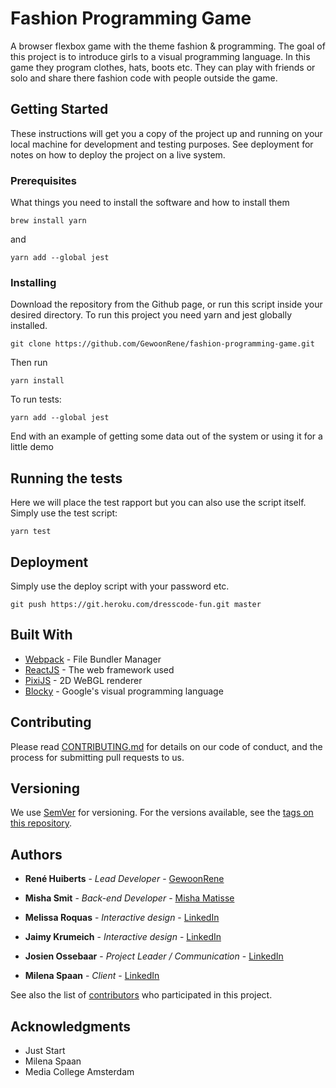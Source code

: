 # Fashion Programming Game
A browser flexbox game with the theme fashion & programming. The goal of this project is to introduce girls to a visual programming language. In this game they program clothes, hats, boots etc. They can play with friends or solo and share there fashion code with people outside the game.

## Getting Started

These instructions will get you a copy of the project up and running on your local machine for development and testing purposes. See deployment for notes on how to deploy the project on a live system.

### Prerequisites

What things you need to install the software and how to install them

```
brew install yarn
```

and

```
yarn add --global jest
```

### Installing

Download the repository from the Github page, or run this script inside your
desired directory. To run this project you need yarn and jest globally installed.

```
git clone https://github.com/GewoonRene/fashion-programming-game.git
```

Then run

```
yarn install
```

To run tests:
```
yarn add --global jest
```

End with an example of getting some data out of the system or using it for a little demo

## Running the tests

Here we will place the test rapport but you can also use the script itself.
Simply use the test script:

```
yarn test 
```

## Deployment

Simply use the deploy script with your password etc.

```
git push https://git.heroku.com/dresscode-fun.git master
```
## Built With

* [Webpack](https://webpack.js.org/) - File Bundler Manager
* [ReactJS](https://reactjs.org) - The web framework used
* [PixiJS](https://www.pixijs.com/) - 2D WeBGL renderer
* [Blocky](https://developers.google.com/blockly) - Google's visual programming language

## Contributing

Please read [CONTRIBUTING.md](https://gist.github.com/PurpleBooth/b24679402957c63ec426) for details on our code of conduct, and the process for submitting pull requests to us.

## Versioning

We use [SemVer](http://semver.org/) for versioning. For the versions available, see the [tags on this repository](https://github.com/your/project/tags). 

## Authors

* **René Huiberts** - *Lead Developer* - [GewoonRene](https://github.com/GewoonRene)
* **Misha Smit** - *Back-end Developer* - [Misha Matisse](https://github.com/maessmit)
* **Melissa Roquas** - *Interactive design* - [LinkedIn](https://www.linkedin.com/in/melissa-roquas-213b0615a/)
* **Jaimy Krumeich** - *Interactive design* - [LinkedIn](https://www.linkedin.com/in/jaimy-lee-krumeich-ab4066152/)
* **Josien Ossebaar** - *Project Leader / Communication* - [LinkedIn](https://www.linkedin.com/in/josien-ossebaar-3a13b715b/)


* **Milena Spaan** - *Client* - [LinkedIn](https://www.linkedin.com/in/milenaspaan/)

See also the list of [contributors](https://github.com/your/project/contributors) who participated in this project.

## Acknowledgments

* Just Start
* Milena Spaan
* Media College Amsterdam
